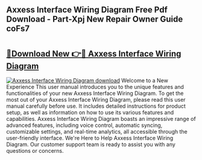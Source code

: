 ## Axxess Interface Wiring Diagram Free Pdf Download - Part-Xpj New Repair Owner Guide coFs7

# <h2><a href="http://dfu2x9g.blite.top/?on=Axxess+Interface+Wiring+Diagram">🔗Download New 👉🔴 Axxess Interface Wiring Diagram</a></h2>

[![Axxess Interface Wiring Diagram download](https://i.imgur.com/lujVjoI.png)](http://dfu2x9g.blite.top/?on=Axxess+Interface+Wiring+Diagram)
Welcome to a New Experience This user manual introduces you to the unique features and functionalities of your new Axxess Interface Wiring Diagram. To get the most out of your Axxess Interface Wiring Diagram, please read this user manual carefully before use. It includes detailed instructions for product setup, as well as information on how to use its various features and capabilities. Axxess Interface Wiring Diagram boasts an impressive range of advanced features, including voice control, automatic syncing, customizable settings, and real-time analytics, all accessible through the user-friendly interface. We're Here to Help Axxess Interface Wiring Diagram. Our customer support team is ready to assist you with any questions or concerns.
